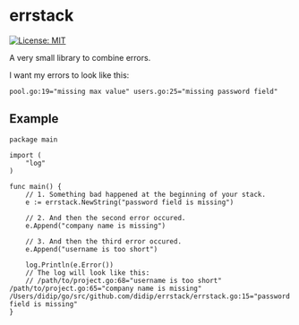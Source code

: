 # errstack

[![License: MIT](https://img.shields.io/badge/License-MIT-yellow.svg)](https://github.com/didip/errstack/blob/main/LICENSE)


A very small library to combine errors.

I want my errors to look like this:

```
pool.go:19="missing max value" users.go:25="missing password field"
```

## Example

```
package main

import (
	"log"
)

func main() {
    // 1. Something bad happened at the beginning of your stack.
    e := errstack.NewString("password field is missing")

    // 2. And then the second error occured.
    e.Append("company name is missing")

    // 3. And then the third error occured.
    e.Append("username is too short")

	log.Println(e.Error())
    // The log will look like this:
    // /path/to/project.go:68="username is too short" /path/to/project.go:65="company name is missing" /Users/didip/go/src/github.com/didip/errstack/errstack.go:15="password field is missing"
}
```